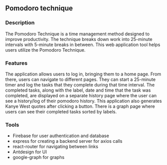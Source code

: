 ## Pomodoro technique

### Description

The Pomodoro Technique is a time management method designed to improve productivity. The technique breaks down work into 25-minute intervals with 5-minute breaks in between. This web application tool helps users utilize the Pomodoro Technique. 

### Features

The application allows users to log in, bringing them to a home page. From there, users can navigate to different pages. They can start a 25-minute timer and log the tasks that they complete during that time interval. The completed tasks, along with the label, date and time that the task was completed, are displayed on a separate history page where the user can see a history/log of their pomodoro history. This application also generates Kanye West quotes after clicking a button. There is a graph page where users can see their completed tasks sorted by labels.

### Tools

- Firebase for user authentication and database 
- express for creating a backend server for axios calls
- react-router for navigating between links
- Antdesign for UI
- google-graph for graphs
